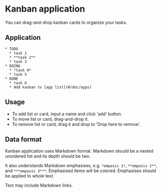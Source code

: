# Kanban application

You can drag-and-drop kanban cards to organize your tasks.

## Application

```kanban
* TODO
  * task 1
  * **task 2**
  * task 3
* DOING
  * *task 4*
  * task 5
* DONE
  * task 6
  * Add kanban to [app list](#/doc/apps)
```

## Usage

* To add list or card, input a name and click 'add' button.
* To move list or card, drag-and-drop it.
* To remove list or card, drag it and drop to 'Drop here to remove'.

## Data format

Kanban application uses Markdown format. Markdown should be a nested unordered list and its depth should be two.

It also understands Markdown emphasises, e.g. `*empasis 1*`, `**empasis 2**`, and `***empasis 3***`. Emphasised items will be colored.
Emphasises should be applied to whole text.

Text may include Markdown links.
